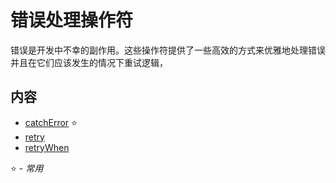 # 错误处理操作符

错误是开发中不幸的副作用。这些操作符提供了一些高效的方式来优雅地处理错误并且在它们应该发生的情况下重试逻辑，

## 内容

* [catchError](catch.md) :star:
* [retry](retry.md)
* [retryWhen](retrywhen.md)

:star: - *常用*
